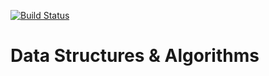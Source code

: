[![Build Status](https://travis-ci.org/jarrodconnolly/ds-algs.svg?branch=master)](https://travis-ci.org/jarrodconnolly/ds-algs)

# Data Structures & Algorithms
